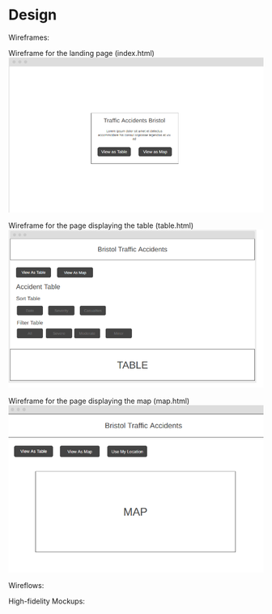 # Design

Wireframes:

Wireframe for the landing page (index.html)
![](images/Wireframe1.png)

Wireframe for the page displaying the table (table.html)
![](images/Wireframe2.png)

Wireframe for the page displaying the map (map.html)
![](images/Wireframe3.png)

Wireflows:


High-fidelity Mockups:
